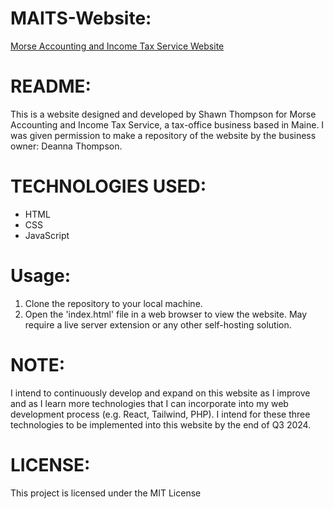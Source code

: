 # MAITS-Website:
[Morse Accounting and Income Tax Service Website](https://shawnmthompson.github.io/MAITS-Website/)

# README:
This is a website designed and developed by Shawn Thompson for Morse Accounting and Income Tax Service, a tax-office business based in Maine. 
I was given permission to make a repository of the website by the business owner: Deanna Thompson.

# TECHNOLOGIES USED:
* HTML
* CSS
* JavaScript

# Usage:
1. Clone the repository to your local machine.
2. Open the 'index.html' file in a web browser to view the website. May require a live server extension or any other self-hosting solution.

# NOTE:
I intend to continuously develop and expand on this website as I improve and as I learn more technologies that I can incorporate into my web development process (e.g. React, Tailwind, PHP). I intend for these three technologies to be implemented into this website by the end of Q3 2024.

# LICENSE:
This project is licensed under the MIT License

